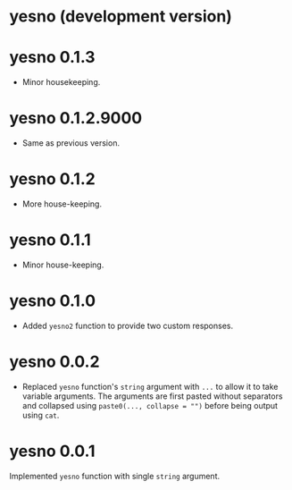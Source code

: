 # yesno (development version)

<!-- NEWS.md is maintained by https://fledge.cynkra.com, contributors should not edit this file -->

# yesno 0.1.3

- Minor housekeeping.

# yesno 0.1.2.9000

- Same as previous version.

# yesno 0.1.2

- More house-keeping.

# yesno 0.1.1

- Minor house-keeping.

# yesno 0.1.0

- Added `yesno2` function to provide two custom responses.

# yesno 0.0.2

- Replaced `yesno` function's `string` argument with `...` to allow it to take variable arguments.
The arguments are first pasted without separators and collapsed using `paste0(..., collapse = "")` before being output using `cat`.

# yesno 0.0.1

Implemented `yesno` function with single `string` argument.
